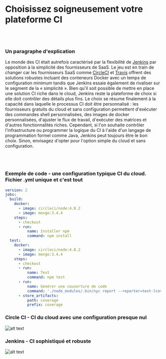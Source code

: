 # Choisissez soigneusement votre plateforme CI

<br/><br/>

### Un paragraphe d'explication

Le monde des CI était autrefois caractérisé par la flexibilité de [Jenkins](https://jenkins.io/) par opposition à la simplicité des fournisseurs de SaaS. Le jeu est en train de changer car les fournisseurs SaaS comme [CircleCI](https://circleci.com/) et [Travis](https://travis-ci.org/) offrent des solutions robustes incluant des conteneurs Docker avec un temps de configuration minimum tandis que Jenkins essaie également de rivaliser sur le segment de la « simplicité ». Bien qu'il soit possible de mettre en place une solution CI riche dans le cloud, Jenkins reste la plateforme de choix si elle doit contrôler des détails plus fins. Le choix se résume finalement à la capacité dans laquelle le processus CI doit être personnalisé : les fournisseurs gratuits du cloud et sans configuration permettent d'exécuter des commandes shell personnalisées, des images de docker personnalisées, d'ajuster le flux de travail, d'exécuter des matrices et d'autres fonctionnalités riches. Cependant, si l'on souhaite contrôler l'infrastructure ou programmer la logique du CI à l'aide d'un langage de programmation formel comme Java, Jenkins peut toujours être le bon choix. Sinon, envisagez d'opter pour l'option simple du cloud et sans configuration.

<br/><br/>

### Exemple de code - une configuration typique CI du cloud. Fichier .yml unique et c'est tout

```yaml
version: 2
jobs:
  build:
    docker:
      - image: circleci/node:4.8.2
      - image: mongo:3.4.4
    steps:
      - checkout
      - run:
          name: Installer npm
          command: npm install
  test:
    docker:
      - image: circleci/node:4.8.2
      - image: mongo:3.4.4
    steps:
      - checkout
      - run:
          name: Test
          command: npm test
      - run:
          name: Générer une couverture de code
          command: './node_modules/.bin/nyc report --reporter=text-lcov'      
      - store_artifacts:
          path: coverage
          prefix: coverage

```

### Circle CI - CI du cloud avec une configuration presque nul

![alt text](/assets/images/circleci.png "Gestion des erreurs API")

### Jenkins - CI sophistiqué et robuste

![alt text](/assets/images/jenkins_dashboard.png "Gestion des erreurs API")

<br/><br/>
